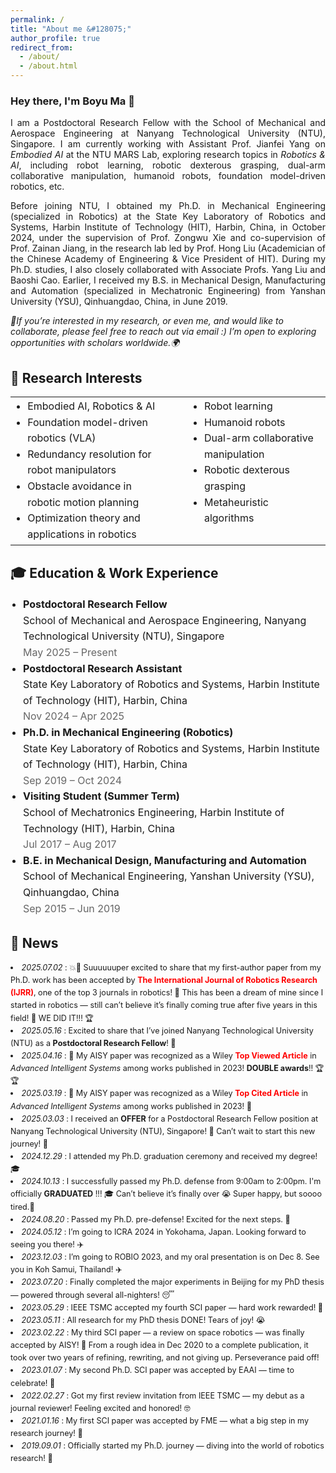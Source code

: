 ```yaml
---
permalink: /
title: "About me &#128075;"
author_profile: true
redirect_from: 
  - /about/
  - /about.html
---
```



<h3>Hey there, I'm Boyu Ma 🌟</h3>
<p align = "justify"> 
  I am a Postdoctoral Research Fellow with the School of Mechanical and Aerospace Engineering at Nanyang Technological University (NTU), Singapore. I am currently working with Assistant Prof. <a href="https://marsyang.site/" target="_blank" rel="noopener noreferrer" style="text-decoration: none;">Jianfei Yang</a> on <em>Embodied AI</em> at the <a href="https://marslab.tech/" target="_blank" rel="noopener noreferrer" style="text-decoration: none;">NTU MARS Lab</a>, exploring research topics in <em>Robotics & AI</em>, including robot learning, robotic dexterous grasping, dual-arm collaborative manipulation, humanoid robots, foundation model-driven robotics, etc.
</p> 
<p align = "justify"> 
Before joining NTU, I obtained my Ph.D. in Mechanical Engineering (specialized in Robotics) at the State Key Laboratory of Robotics and Systems, Harbin Institute of Technology (HIT), Harbin, China, in October 2024, under the supervision of Prof. <a href="https://homepage.hit.edu.cn/xiezongwu?lang=zh" target="_blank" rel="noopener noreferrer" style="text-decoration: none;">Zongwu Xie</a> and co-supervision of Prof. <a href="https://homepage.hit.edu.cn/jiangzainan?lang=zh" target="_blank" rel="noopener noreferrer" style="text-decoration: none;">Zainan Jiang</a>, in the research lab led by Prof. <a href="https://homepage.hit.edu.cn/liuhong?lang=zh" target="_blank" rel="noopener noreferrer" style="text-decoration: none;">Hong Liu</a> (Academician of the Chinese Academy of Engineering & Vice President of HIT). During my Ph.D. studies, I also closely collaborated with Associate Profs. <a href="https://homepage.hit.edu.cn/liuyanghit?lang=zh" target="_blank" rel="noopener noreferrer" style="text-decoration: none;">Yang Liu</a> and <a href="https://homepage.hit.edu.cn/caobaoshi?lang=zh" target="_blank" rel="noopener noreferrer" style="text-decoration: none;">Baoshi Cao</a>. Earlier, I received my B.S. in Mechanical Design, Manufacturing and Automation (specialized in Mechatronic Engineering) from Yanshan University (YSU), Qinhuangdao, China, in June 2019.
</p>

<em>🌟If you’re interested in my research, or even me, and would like to collaborate, please feel free to reach out via email :) I’m open to exploring opportunities with scholars worldwide.🌍</em>


🤖 Research Interests
------
<table style="width: 100%; border-collapse: collapse; border: none; font-size: 16px; line-height: 1.6;">
  <tr>
    <td style="vertical-align: top; padding-right: 20px; border: none;">
      <ul style="margin: 0; padding-left: 1.2em; font-size: inherit; line-height: inherit;">
        <li>Embodied AI, Robotics & AI</li>
        <li>Foundation model-driven robotics (VLA)</li>
        <li>Redundancy resolution for robot manipulators</li>
        <li>Obstacle avoidance in robotic motion planning</li>
        <li>Optimization theory and applications in robotics</li>
      </ul>
    </td>
    <td style="vertical-align: top; padding-left: 20px; border: none;">
      <ul style="margin: 0; padding-left: 1.2em; font-size: inherit; line-height: inherit;">
        <li>Robot learning</li>
        <li>Humanoid robots</li>
        <li>Dual-arm collaborative manipulation</li>
        <li>Robotic dexterous grasping</li>
        <li>Metaheuristic algorithms</li>
      </ul>
    </td>
  </tr>
</table>





🎓 Education & Work Experience
------
<ul style="list-style: disc; padding-left: 20px; font-size: 16px; line-height: 1.6;">
  <li>
    <strong>Postdoctoral Research Fellow</strong><br>
    School of Mechanical and Aerospace Engineering, Nanyang Technological University (NTU), Singapore<br>
    <span style="color: #666;">May 2025 – Present</span>
  </li>
  <li>
    <strong>Postdoctoral Research Assistant</strong><br>
    State Key Laboratory of Robotics and Systems, Harbin Institute of Technology (HIT), Harbin, China<br>
    <span style="color: #666;">Nov 2024 – Apr 2025</span>
  </li>
  <li>
    <strong>Ph.D. in Mechanical Engineering (Robotics)</strong><br>
    State Key Laboratory of Robotics and Systems, Harbin Institute of Technology (HIT), Harbin, China<br>
    <span style="color: #666;">Sep 2019 – Oct 2024</span>
  </li>
  <li>
    <strong>Visiting Student (Summer Term)</strong><br>
    School of Mechatronics Engineering, Harbin Institute of Technology (HIT), Harbin, China<br>
    <span style="color: #666;">Jul 2017 – Aug 2017</span>
  </li>
  <li>
    <strong>B.E. in Mechanical Design, Manufacturing and Automation</strong><br>
    School of Mechanical Engineering, Yanshan University (YSU), Qinhuangdao, China<br>
    <span style="color: #666;">Sep 2015 – Jun 2019</span>
  </li>
</ul>

📣 News
------
<li style="font-size: 0.9em; line-height: 1.6;"><em>2025.07.02</em> :  💥🤖 Suuuuuuper excited to share that my first-author paper from my Ph.D. work has been accepted by <strong style="color:red;">The International Journal of Robotics Research (IJRR)</strong>, one of the top 3 journals in robotics! 🎉 This has been a dream of mine since I started in robotics — still can’t believe it’s finally coming true after five years in this field! 🥹 WE DID IT!!! 🏆 </li>
<li style="font-size: 0.9em; line-height: 1.6;"><em>2025.05.16</em> :  Excited to share that I’ve joined Nanyang Technological University (NTU) as a <strong>Postdoctoral Research Fellow</strong>! 🚀 </li>

<li style="font-size: 0.9em; line-height: 1.6;"><em>2025.04.16</em> :  🎉 My AISY paper was recognized as a Wiley <strong style="color:red;">Top Viewed Article</strong> in <em>Advanced Intelligent Systems</em> among works published in 2023! <strong>DOUBLE awards</strong>!! 🏆🏆 </li>
<li style="font-size: 0.9em; line-height: 1.6;"><em>2025.03.19</em> :  🎉 My AISY paper was recognized as a Wiley <strong style="color:red;">Top Cited Article</strong> in <em>Advanced Intelligent Systems</em> among works published in 2023! 📢 </li>

<li style="font-size: 0.9em; line-height: 1.6;"><em>2025.03.03</em> :  I received an <strong>OFFER</strong> for a Postdoctoral Research Fellow position at Nanyang Technological University (NTU), Singapore! 🎉 Can’t wait to start this new journey! 🤩 </li>

<li style="font-size: 0.9em; line-height: 1.6;"><em>2024.12.29</em> :  I attended my Ph.D. graduation ceremony and received my degree! 🎓</li>
<li style="font-size: 0.9em; line-height: 1.6;"><em>2024.10.13</em> :  I successfully passed my Ph.D. defense from 9:00am to 2:00pm. I'm officially <strong>GRADUATED</strong> !!! 🎓 Can’t believe it’s finally over 😭 Super happy, but soooo tired.🤯</li>
<li style="font-size: 0.9em; line-height: 1.6;"><em>2024.08.20</em> :  Passed my Ph.D. pre-defense! Excited for the next steps. 💪</li>
<li style="font-size: 0.9em; line-height: 1.6;"><em>2024.05.12</em> :  I’m going to ICRA 2024 in Yokohama, Japan. Looking forward to seeing you there! ✈️</li>
<li style="font-size: 0.9em; line-height: 1.6;"><em>2023.12.03</em> :  I’m going to ROBIO 2023, and my oral presentation is on Dec 8. See you in Koh Samui, Thailand! ✈️</li>
<li style="font-size: 0.9em; line-height: 1.6;"><em>2023.07.20</em> :  Finally completed the major experiments in Beijing for my PhD thesis — powered through several all-nighters! 😴</li>
<li style="font-size: 0.9em; line-height: 1.6;"><em>2023.05.29</em> :  IEEE TSMC accepted my fourth SCI paper  — hard work rewarded! 💪</li>
<li style="font-size: 0.9em; line-height: 1.6;"><em>2023.05.11</em> :  All research for my PhD thesis DONE! Tears of joy! 😭</li>
<li style="font-size: 0.9em; line-height: 1.6;"><em>2023.02.22</em> :  My third SCI paper — a review on space robotics — was finally accepted by AISY! 🚀 From a rough idea in Dec 2020 to a complete publication, it took over two years of refining, rewriting, and not giving up. Perseverance paid off! </li>
<li style="font-size: 0.9em; line-height: 1.6;"><em>2023.01.07</em> :  My second Ph.D. SCI paper was accepted by EAAI — time to celebrate! 🎉</li>
<li style="font-size: 0.9em; line-height: 1.6;"><em>2022.02.27</em> :  Got my first review invitation from IEEE TSMC — my debut as a journal reviewer! Feeling excited and honored! 🤓 </li>
<li style="font-size: 0.9em; line-height: 1.6;"><em>2021.01.16</em> :  My first SCI paper was accepted by FME — what a big step in my research journey! 🎉</li>
<li style="font-size: 0.9em; line-height: 1.6;"><em>2019.09.01</em> :  Officially started my Ph.D. journey — diving into the world of robotics research! 🤩</li>


